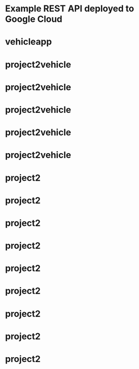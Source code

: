 # Example REST API deployed to Google Cloud
# vehicleapp
# project2vehicle
# project2vehicle
# project2vehicle
# project2vehicle
# project2vehicle
# project2
# project2
# project2
# project2
# project2
# project2
# project2
# project2
# project2
